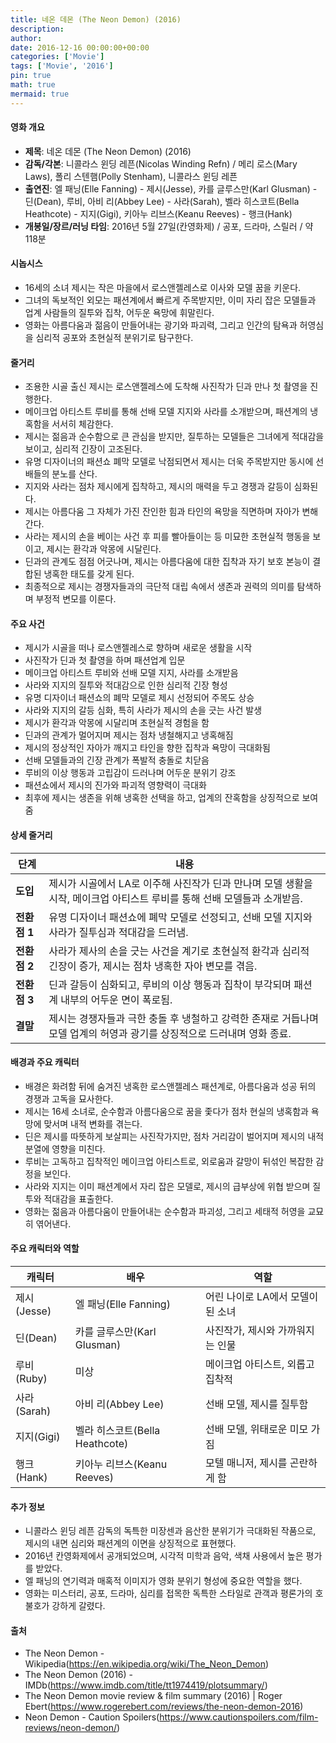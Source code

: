 ```yaml
---
title: 네온 데몬 (The Neon Demon) (2016)
description: 
author: 
date: 2016-12-16 00:00:00+00:00
categories: ['Movie']
tags: ['Movie', '2016']
pin: true
math: true
mermaid: true
---
```

#### 영화 개요

- **제목**: 네온 데몬 (The Neon Demon) (2016)  
- **감독/각본**: 니콜라스 윈딩 레픈(Nicolas Winding Refn) / 메리 로스(Mary Laws), 폴리 스텐햄(Polly Stenham), 니콜라스 윈딩 레픈  
- **출연진**: 엘 패닝(Elle Fanning) - 제시(Jesse), 카를 글루스만(Karl Glusman) - 딘(Dean), 루비, 아비 리(Abbey Lee) - 사라(Sarah), 벨라 히스코트(Bella Heathcote) - 지지(Gigi), 키아누 리브스(Keanu Reeves) - 행크(Hank)  
- **개봉일/장르/러닝 타임**: 2016년 5월 27일(칸영화제) / 공포, 드라마, 스릴러 / 약 118분  

#### 시놉시스

- 16세의 소녀 제시는 작은 마을에서 로스앤젤레스로 이사와 모델 꿈을 키운다.  
- 그녀의 독보적인 외모는 패션계에서 빠르게 주목받지만, 이미 자리 잡은 모델들과 업계 사람들의 질투와 집착, 어두운 욕망에 휘말린다.  
- 영화는 아름다움과 젊음이 만들어내는 광기와 파괴력, 그리고 인간의 탐욕과 허영심을 심리적 공포와 초현실적 분위기로 탐구한다.  

#### 줄거리

- 조용한 시골 출신 제시는 로스앤젤레스에 도착해 사진작가 딘과 만나 첫 촬영을 진행한다.  
- 메이크업 아티스트 루비를 통해 선배 모델 지지와 사라를 소개받으며, 패션계의 냉혹함을 서서히 체감한다.  
- 제시는 젊음과 순수함으로 큰 관심을 받지만, 질투하는 모델들은 그녀에게 적대감을 보이고, 심리적 긴장이 고조된다.  
- 유명 디자이너의 패션쇼 폐막 모델로 낙점되면서 제시는 더욱 주목받지만 동시에 선배들의 분노를 산다.  
- 지지와 사라는 점차 제시에게 집착하고, 제시의 매력을 두고 경쟁과 갈등이 심화된다.  
- 제시는 아름다움 그 자체가 가진 잔인한 힘과 타인의 욕망을 직면하며 자아가 변해 간다.  
- 사라는 제시의 손을 베이는 사건 후 피를 빨아들이는 등 미묘한 초현실적 행동을 보이고, 제시는 환각과 악몽에 시달린다.  
- 딘과의 관계도 점점 어긋나며, 제시는 아름다움에 대한 집착과 자기 보호 본능이 결합된 냉혹한 태도를 갖게 된다.  
- 최종적으로 제시는 경쟁자들과의 극단적 대립 속에서 생존과 권력의 의미를 탐색하며 부정적 변모를 이룬다.  

#### 주요 사건

- 제시가 시골을 떠나 로스앤젤레스로 향하며 새로운 생활을 시작  
- 사진작가 딘과 첫 촬영을 하며 패션업계 입문  
- 메이크업 아티스트 루비와 선배 모델 지지, 사라를 소개받음  
- 사라와 지지의 질투와 적대감으로 인한 심리적 긴장 형성  
- 유명 디자이너 패션쇼의 폐막 모델로 제시 선정되어 주목도 상승  
- 사라와 지지의 갈등 심화, 특히 사라가 제시의 손을 긋는 사건 발생  
- 제시가 환각과 악몽에 시달리며 초현실적 경험을 함  
- 딘과의 관계가 멀어지며 제시는 점차 냉철해지고 냉혹해짐  
- 제시의 정상적인 자아가 깨지고 타인을 향한 집착과 욕망이 극대화됨  
- 선배 모델들과의 긴장 관계가 폭발적 충돌로 치닫음  
- 루비의 이상 행동과 고립감이 드러나며 어두운 분위기 강조  
- 패션쇼에서 제시의 진가와 파괴적 영향력이 극대화  
- 최후에 제시는 생존을 위해 냉혹한 선택을 하고, 업계의 잔혹함을 상징적으로 보여줌  

#### 상세 줄거리

| **단계**    | **내용**                                                                                     |
|-------------|----------------------------------------------------------------------------------------------|
| **도입**   | 제시가 시골에서 LA로 이주해 사진작가 딘과 만나며 모델 생활을 시작, 메이크업 아티스트 루비를 통해 선배 모델들과 소개받음. |
| **전환점 1** | 유명 디자이너 패션쇼에 폐막 모델로 선정되고, 선배 모델 지지와 사라가 질투심과 적대감을 드러냄.                     |
| **전환점 2** | 사라가 제사의 손을 긋는 사건을 계기로 초현실적 환각과 심리적 긴장이 증가, 제시는 점차 냉혹한 자아 변모를 겪음.        |
| **전환점 3** | 딘과 갈등이 심화되고, 루비의 이상 행동과 집착이 부각되며 패션계 내부의 어두운 면이 폭로됨.                          |
| **결말**   | 제시는 경쟁자들과 극한 충돌 후 냉철하고 강력한 존재로 거듭나며 모델 업계의 허영과 광기를 상징적으로 드러내며 영화 종료.  |

#### 배경과 주요 캐릭터

- 배경은 화려함 뒤에 숨겨진 냉혹한 로스앤젤레스 패션계로, 아름다움과 성공 뒤의 경쟁과 고독을 묘사한다.  
- 제시는 16세 소녀로, 순수함과 아름다움으로 꿈을 좇다가 점차 현실의 냉혹함과 욕망에 맞서며 내적 변화를 겪는다.  
- 딘은 제시를 따뜻하게 보살피는 사진작가지만, 점차 거리감이 벌어지며 제시의 내적 분열에 영향을 미친다.  
- 루비는 고독하고 집착적인 메이크업 아티스트로, 외로움과 갈망이 뒤섞인 복잡한 감정을 보인다.  
- 사라와 지지는 이미 패션계에서 자리 잡은 모델로, 제시의 급부상에 위협 받으며 질투와 적대감을 표출한다.  
- 영화는 젊음과 아름다움이 만들어내는 순수함과 파괴성, 그리고 세태적 허영을 교묘히 엮어낸다.  

#### 주요 캐릭터와 역할

| **캐릭터** | **배우**          | **역할**                       |
|------------|-------------------|------------------------------|
| 제시(Jesse)       | 엘 패닝(Elle Fanning)       | 어린 나이로 LA에서 모델이 된 소녀  |
| 딘(Dean)         | 카를 글루스만(Karl Glusman) | 사진작가, 제시와 가까워지는 인물    |
| 루비(Ruby)       | 미상                  | 메이크업 아티스트, 외롭고 집착적    |
| 사라(Sarah)      | 아비 리(Abbey Lee)           | 선배 모델, 제시를 질투함           |
| 지지(Gigi)       | 벨라 히스코트(Bella Heathcote) | 선배 모델, 위태로운 미모 가짐       |
| 행크(Hank)       | 키아누 리브스(Keanu Reeves) | 모텔 매니저, 제시를 곤란하게 함     |

#### 추가 정보

- 니콜라스 윈딩 레픈 감독의 독특한 미장센과 음산한 분위기가 극대화된 작품으로, 제시의 내면 심리와 패션계의 이면을 상징적으로 표현했다.  
- 2016년 칸영화제에서 공개되었으며, 시각적 미학과 음악, 색채 사용에서 높은 평가를 받았다.  
- 엘 패닝의 연기력과 매혹적 이미지가 영화 분위기 형성에 중요한 역할을 했다.  
- 영화는 미스터리, 공포, 드라마, 심리를 접목한 독특한 스타일로 관객과 평론가의 호불호가 강하게 갈렸다.  

#### 출처

- The Neon Demon - Wikipedia(https://en.wikipedia.org/wiki/The_Neon_Demon)  
- The Neon Demon (2016) - IMDb(https://www.imdb.com/title/tt1974419/plotsummary/)  
- The Neon Demon movie review & film summary (2016) | Roger Ebert(https://www.rogerebert.com/reviews/the-neon-demon-2016)  
- Neon Demon - Caution Spoilers(https://www.cautionspoilers.com/film-reviews/neon-demon/)
